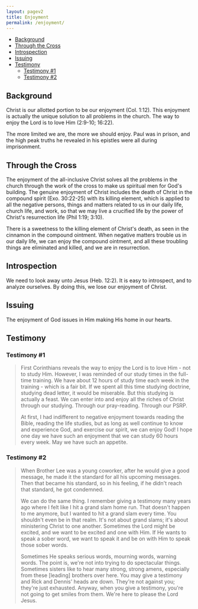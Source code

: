 ```yaml
---
layout: pagev2
title: Enjoyment
permalink: /enjoyment/
---
```

- [Background](#background)
- [Through the Cross](#through-the-cross)
- [Introspection](#introspection)
- [Issuing](#issuing)
- [Testimony](#testimony)
  - [Testimony #1](#testimony-1)
  - [Testimony #2](#testimony-2)

## Background

Christ is our allotted portion to be our enjoyment (Col. 1:12). This enjoyment is actually the unique solution to all problems  in the church. The way to enjoy the Lord is to love Him (2:9-10; 16:22).

The more limited we are, the more we should enjoy. Paul was in prison, and the high peak truths he revealed in his epistles were all during imprisonment.

## Through the Cross

The enjoyment of the all-inclusive Christ solves all the problems in the church through the work of the cross to make us spiritual men for God's building. The genuine enjoyment of Christ includes the death of Christ in the compound spirit (Exo. 30:22-25) with its killing element, which is applied to all the negative persons, things and matters related to us in our daily life, church life, and work, so that we may live a crucified life by the power of Christ's resurrection life (Phil 1:19; 3:10).

There is a sweetness to the killing element of Christ's death, as seen in the cinnamon in the compound ointment. When negative matters trouble us in our daily life, we can enjoy the compound ointment, and all these troubling things are eliminated and killed, and we are in resurrection.

## Introspection

We need to look away unto Jesus (Heb. 12:2). It is easy to introspect, and to analyze ourselves. By doing this, we lose our enjoyment of Christ.

## Issuing

The enjoyment of God issues in Him making His home in our hearts.

## Testimony

### Testimony #1

>First Corinthians reveals the way to enjoy the Lord is to love Him - not to study Him. However, I was reminded of our study times in the full-time training. We have about 12 hours of study time each week in the training - which is a fair bit. If we spent all this time studying doctrine, studying dead letter, it would be miserable. But this studying is actually a feast. We can enter into and enjoy all the riches of Christ through our studying. Through our pray-reading. Through our PSRP. 
>
>At first, I had indifferent to negative enjoyment towards reading the Bible, reading the life studies, but as long as well continue to know and experience God, and exercise our spirit, we can enjoy God! I hope one day we have such an enjoyment that we can study 60 hours every week. May we have such an appetite.

### Testimony #2

>When Brother Lee was a young coworker, after he would give a good message, he made it the standard for all his upcoming messages. Then that became his standard, so in his feeling, if he didn't reach that standard, he got condemned. 
>
>We can do the same thing. I remember giving a testimony many years ago where I felt like I hit a grand slam home run. That doesn't happen to me anymore, but I wanted to hit a grand slam every time. You shouldn't even be in that realm. It's not about grand slams; it's about ministering Christ to one another. Sometimes the Lord might be excited, and we want to be excited and one with Him. If He wants to speak a sober word, we want to speak it and be on with Him to speak those sober words. 
>
>Sometimes He speaks serious words, mourning words, warning words. The point is, we're not into trying to do spectacular things. Sometimes sisters like to hear many strong, strong amens, especially from these \[leading\] brothers over here. You may give a testimony and Rick and Dennis' heads are down. They're not against you; they're just exhausted. Anyway, when you give a testimony, you're not going to get smiles from them. We're here to please the Lord Jesus.